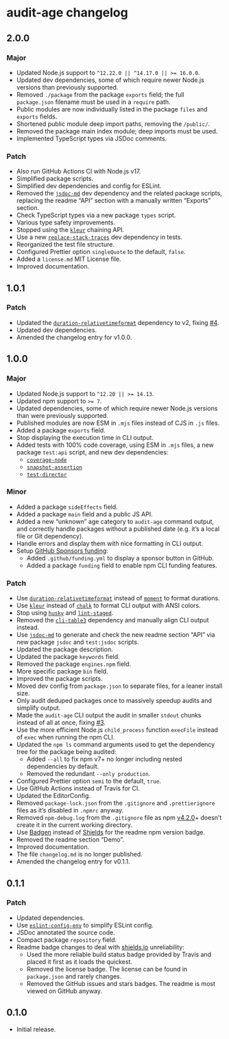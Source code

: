 # audit-age changelog

## 2.0.0

### Major

- Updated Node.js support to `^12.22.0 || ^14.17.0 || >= 16.0.0`.
- Updated dev dependencies, some of which require newer Node.js versions than previously supported.
- Removed `./package` from the package `exports` field; the full `package.json` filename must be used in a `require` path.
- Public modules are now individually listed in the package `files` and `exports` fields.
- Shortened public module deep import paths, removing the `/public/`.
- Removed the package main index module; deep imports must be used.
- Implemented TypeScript types via JSDoc comments.

### Patch

- Also run GitHub Actions CI with Node.js v17.
- Simplified package scripts.
- Simplified dev dependencies and config for ESLint.
- Removed the [`jsdoc-md`](https://npm.im/jsdoc-md) dev dependency and the related package scripts, replacing the readme “API” section with a manually written “Exports” section.
- Check TypeScript types via a new package `types` script.
- Various type safety improvements.
- Stopped using the [`kleur`](https://npm.im/kleur) chaining API.
- Use a new [`replace-stack-traces`](https://npm.im/replace-stack-traces) dev dependency in tests.
- Reorganized the test file structure.
- Configured Prettier option `singleQuote` to the default, `false`.
- Added a `license.md` MIT License file.
- Improved documentation.

## 1.0.1

### Patch

- Updated the [`duration-relativetimeformat`](https://npm.im/duration-relativetimeformat) dependency to v2, fixing [#4](https://github.com/jaydenseric/audit-age/issues/4).
- Updated dev dependencies.
- Amended the changelog entry for v1.0.0.

## 1.0.0

### Major

- Updated Node.js support to `^12.20 || >= 14.13`.
- Updated npm support to `>= 7`.
- Updated dependencies, some of which require newer Node.js versions than were previously supported.
- Published modules are now ESM in `.mjs` files instead of CJS in `.js` files.
- Added a package `exports` field.
- Stop displaying the execution time in CLI output.
- Added tests with 100% code coverage, using ESM in `.mjs` files, a new package `test:api` script, and new dev dependencies:
  - [`coverage-node`](https://npm.im/coverage-node)
  - [`snapshot-assertion`](https://npm.im/snapshot-assertion)
  - [`test-director`](https://npm.im/test-director)

### Minor

- Added a package `sideEffects` field.
- Added a package `main` field and a public JS API.
- Added a new “unknown” age category to `audit-age` command output, and correctly handle packages without a published date (e.g. it’s a local file or Git dependency).
- Handle errors and display them with nice formatting in CLI output.
- Setup [GitHub Sponsors funding](https://github.com/sponsors/jaydenseric):
  - Added `.github/funding.yml` to display a sponsor button in GitHub.
  - Added a package `funding` field to enable npm CLI funding features.

### Patch

- Use [`duration-relativetimeformat`](https://npm.im/duration-relativetimeformat) instead of [`moment`](https://npm.im/moment) to format durations.
- Use [`kleur`](https://npm.im/kleur) instead of [`chalk`](https://npm.im/chalk) to format CLI output with ANSI colors.
- Stop using [`husky`](https://npm.im/husky) and [`lint-staged`](https://npm.im/lint-staged).
- Removed the [`cli-table3`](https://npm.im/cli-table3) dependency and manually align CLI output instead.
- Use [`jsdoc-md`](https://npm.im/jsdoc-md) to generate and check the new readme section “API” via new package `jsdoc` and `test:jsdoc` scripts.
- Updated the package description.
- Updated the package `keywords` field.
- Removed the package `engines.npm` field.
- More specific package `bin` field.
- Improved the package scripts.
- Moved dev config from `package.json` to separate files, for a leaner install size.
- Only audit deduped packages once to massively speedup audits and simplify output.
- Made the `audit-age` CLI output the audit in smaller `stdout` chunks instead of all at once, fixing [#3](https://github.com/jaydenseric/audit-age/issues/3).
- Use the more efficient Node.js `child_process` function `execFile` instead of `exec` when running the npm CLI.
- Updated the `npm ls` command arguments used to get the dependency tree for the package being audited:
  - Added `--all` to fix npm v7+ no longer including nested dependencies by default.
  - Removed the redundant `--only production`.
- Configured Prettier option `semi` to the default, `true`.
- Use GitHub Actions instead of Travis for CI.
- Updated the EditorConfig.
- Removed `package-lock.json` from the `.gitignore` and `.prettierignore` files as it’s disabled in `.npmrc` anyway.
- Removed `npm-debug.log` from the `.gitignore` file as npm [v4.2.0](https://github.com/npm/npm/releases/tag/v4.2.0)+ doesn’t create it in the current working directory.
- Use [Badgen](https://badgen.net) instead of [Shields](https://shields.io) for the readme npm version badge.
- Removed the readme section “Demo”.
- Improved documentation.
- The file `changelog.md` is no longer published.
- Amended the changelog entry for v0.1.1.

## 0.1.1

### Patch

- Updated dependencies.
- Use [`eslint-config-env`](https://npm.im/eslint-config-env) to simplify ESLint config.
- JSDoc annotated the source code.
- Compact package `repository` field.
- Readme badge changes to deal with [shields.io](https://shields.io) unreliability:
  - Used the more reliable build status badge provided by Travis and placed it first as it loads the quickest.
  - Removed the license badge. The license can be found in `package.json` and rarely changes.
  - Removed the GitHub issues and stars badges. The readme is most viewed on GitHub anyway.

## 0.1.0

- Initial release.
